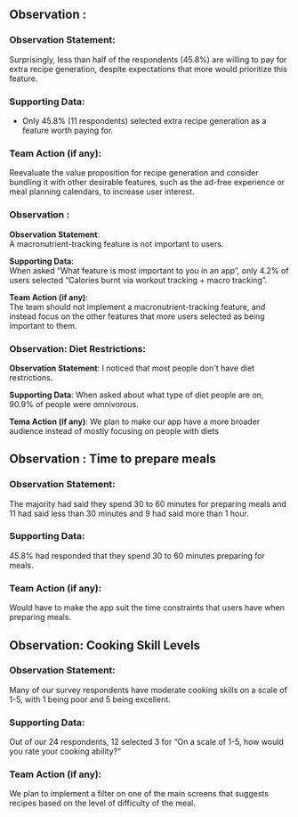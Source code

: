 ## Observation :
### Observation Statement:
Surprisingly, less than half of the respondents (45.8%) are willing to pay for extra recipe generation, despite expectations that more would prioritize this feature.

### Supporting Data:
- Only 45.8% (11 respondents) selected extra recipe generation as a feature worth paying for.

### Team Action (if any):
Reevaluate the value proposition for recipe generation and consider bundling it with other desirable features, such as the ad-free experience or meal planning calendars, to increase user interest.

### Observation :

**Observation Statement**:  
A macronutrient-tracking feature is not important to users.

**Supporting Data**:  
When asked “What feature is most important to you in an app”, only 4.2% of users selected “Calories burnt via workout tracking + macro tracking”.

**Team Action (if any)**:  
The team should not implement a macronutrient-tracking feature, and instead focus on the other features that more users selected as being important to them.



### Observation: Diet Restrictions: 

**Observation Statement**:
I noticed that most people don't have diet restrictions.

**Supporting Data**:
When asked about what type of diet people are on, 90.9% of people were omnivorous. 

**Tema Action (if any)**:
We plan to make our app have a more broader audience instead of mostly focusing on people with diets

## Observation : Time to prepare meals
### Observation Statement:
The majority had said they spend 30 to 60 minutes for preparing meals and 11 had said less than 30 minutes and 9 had said more than 1 hour.

### Supporting Data:
45.8% had responded that they spend 30 to 60 minutes preparing for meals. 

### Team Action (if any):
Would have to make the app suit the time constraints that users have when preparing meals. 



## Observation: Cooking Skill Levels

### Observation Statement:
Many of our survey respondents have moderate cooking skills on a scale of 1-5, with 1 being poor and 5 being excellent.

### Supporting Data:
Out of our 24 respondents, 12 selected 3 for “On a scale of 1-5, how would you rate your cooking ability?”

### Team Action (if any):
We plan to implement a filter on one of the main screens that suggests recipes based on the level of difficulty of the meal.
